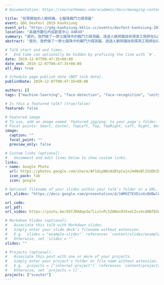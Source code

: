 ```yaml
---
# Documentation: https://sourcethemes.com/academic/docs/managing-content/

title: "從零開始的人臉辨識，七龍珠戰鬥力探測器"
event: GDG DevFest 2019 Kaohsiung 
event_url: "https://gdg-kaohsiung.kktix.cc/events/devfest-kaohsiung-2019"
location: "高雄市數位內容創意中心 DAKUO"
summary: "是的，我們做了一款七龍珠中的戰鬥力探測器，透過人臉辨識技術探測工程師在Github上的的開源貢獻力"
abstract: "是的，我們做了一款七龍珠中的戰鬥力探測器，透過人臉辨識技術探測工程師在Github上的的開源貢獻力。 使用技術包含 Golang，Python, Github API, Face Detection API, Unity AR, Swift."

# Talk start and end times.
#   End time can optionally be hidden by prefixing the line with `#`.
date: 2019-12-07T00:47:35+08:00
date_end: 2019-12-07T00:47:35+08:00
all_day: true

# Schedule page publish date (NOT talk date).
publishDate: 2019-12-07T00:47:35+08:00

authors: []
tags: ["machine-learning", "face-detection", "face-recognition", "unity", "swift", "golang", "github-api", "ar"]

# Is this a featured talk? (true/false)
featured: false

# Featured image
# To use, add an image named `featured.jpg/png` to your page's folder. 
# Focal points: Smart, Center, TopLeft, Top, TopRight, Left, Right, BottomLeft, Bottom, BottomRight.
image:
  caption: ""
  focal_point: ""
  preview_only: false

# Custom links (optional).
#   Uncomment and edit lines below to show custom links.
links:
- name: Google Photo
  url: https://photos.google.com/share/AF1QipN0zAXDtpCwjnJ44NoBlISUDh2bD1HrPIb3zoSbw6ckRgOjP0xA8i9rk5Q9Otnn0w?key=aC01d2xUOEZDczdHdFl6VS1lNjB6THRNT1Jnc3dR
  icon_pack: fab
  icon: google

# Optional filename of your slides within your talk's folder or a URL.
url_slides: "https://docs.google.com/presentation/d/1WMOZ7EXDinXvQHBwl08KaFQVYKktq_4eOlEvXlzZtcY/edit#slide=id.g6c2194b22d_2_35"

url_code:
url_pdf:
url_video: https://youtu.be/OXfJRA0qeIw?list=PL5ZANox03XxeCZvz4cdANf82qm5Z2S2ZR&t=103

# Markdown Slides (optional).
#   Associate this talk with Markdown slides.
#   Simply enter your slide deck's filename without extension.
#   E.g. `slides = "example-slides"` references `content/slides/example-slides.md`.
#   Otherwise, set `slides = ""`.
slides: ""

# Projects (optional).
#   Associate this post with one or more of your projects.
#   Simply enter your project's folder or file name without extension.
#   E.g. `projects = ["internal-project"]` references `content/project/deep-learning/index.md`.
#   Otherwise, set `projects = []`.
projects: ["scouter"]
---
```

